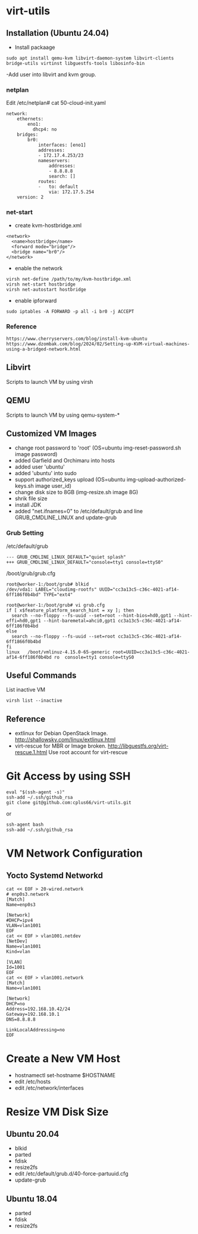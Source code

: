 # virt-utils

## Installation (Ubuntu 24.04)

- Install packaage
```
sudo apt install qemu-kvm libvirt-daemon-system libvirt-clients bridge-utils virtinst libguestfs-tools libosinfo-bin
```
-Add user into libvirt and kvm group.

### netplan
Edit /etc/netplan# cat 50-cloud-init.yaml
```
network:
    ethernets:
        eno1:
          dhcp4: no
    bridges:
        br0:
            interfaces: [eno1]
            addresses:
            - 172.17.4.253/23
            nameservers:
                addresses:
                - 8.8.8.8
                search: []
            routes:
            -   to: default
                via: 172.17.5.254
    version: 2
```

### net-start

- create  kvm-hostbridge.xml
```
<network>
  <name>hostbridge</name>
  <forward mode="bridge"/>
  <bridge name="br0"/>
</network>
```

- enable the network
```
virsh net-define /path/to/my/kvm-hostbridge.xml
virsh net-start hostbridge
virsh net-autostart hostbridge
```

- enable ipforward
```
sudo iptables -A FORWARD -p all -i br0 -j ACCEPT
```

### Reference
```
https://www.cherryservers.com/blog/install-kvm-ubuntu
https://www.dzombak.com/blog/2024/02/Setting-up-KVM-virtual-machines-using-a-bridged-network.html
```

## Libvirt
Scripts to launch VM by using virsh

## QEMU
Scripts to launch VM by using qemu-system-*

## Customized VM Images
- change root password to 'root' (OS=ubuntu img-reset-password.sh image password)
- added Garfield and Orchimaru into hosts
- added user 'ubuntu'
- added 'ubuntu' into sudo
- support authorized_keys upload (OS=ubuntu img-upload-authorized-keys.sh image user_id)
- change disk size to 8GB (img-resize.sh image 8G)
- shrik file size
- install JDK
- added "net.ifnames=0" to /etc/default/grub and line GRUB_CMDLINE_LINUX and update-grub

### Grub Setting

/etc/default/grub
```
--- GRUB_CMDLINE_LINUX_DEFAULT="quiet splash"
+++ GRUB_CMDLINE_LINUX_DEFAULT="console=tty1 console=ttyS0"
```
/boot/grub/grub.cfg
```
root@worker-1:/boot/grub# blkid
/dev/vda1: LABEL="cloudimg-rootfs" UUID="cc3a13c5-c36c-4021-af14-6ff186f0b4bd" TYPE="ext4" 

root@worker-1:/boot/grub# vi grub.cfg
if [ x$feature_platform_search_hint = xy ]; then
  search --no-floppy --fs-uuid --set=root --hint-bios=hd0,gpt1 --hint-effi=hd0,gpt1 --hint-baremetal=ahci0,gpt1 cc3a13c5-c36c-4021-af14-6ff186f0b4bd
else
  search --no-floppy --fs-uuid --set=root cc3a13c5-c36c-4021-af14-6ff1866f0b4bd  
fi
linux   /boot/vmlinuz-4.15.0-65-generic root=UUID=cc3a13c5-c36c-4021-af14-6ff186f0b4bd ro  console=tty1 console=ttyS0

```

## Useful Commands

List inactive VM
```
virsh list --inactive
```

## Reference
- extlinux for Debian OpenStack Image. http://shallowsky.com/linux/extlinux.html
- virt-rescue for MBR or Image broken. http://libguestfs.org/virt-rescue.1.html
  Use root account for virt-rescue

# Git Access by using SSH
```
eval "$(ssh-agent -s)"
ssh-add ~/.ssh/github_rsa
git clone git@github.com:cplus66/virt-utils.git
```
or
```
ssh-agent bash
ssh-add ~/.ssh/github_rsa
```

# VM Network Configuration
## Yocto Systemd Networkd

```
cat << EOF > 20-wired.network
# enp0s3.network
[Match]
Name=enp0s3

[Network]
#DHCP=ipv4
VLAN=vlan1001
EOF
cat << EOF > vlan1001.netdev
[NetDev]
Name=vlan1001
Kind=vlan

[VLAN]
Id=1001
EOF
cat << EOF > vlan1001.network
[Match]
Name=vlan1001

[Network]
DHCP=no
Address=192.168.10.42/24
Gateway=192.168.10.1
DNS=8.8.8.8

LinkLocalAddressing=no
EOF
```

# Create a New VM Host
- hostnamectl set-hostname $HOSTNAME
- edit /etc/hosts
- edit /etc/network/interfaces

# Resize VM Disk Size 
## Ubuntu 20.04
- blkid
- parted
- fdisk
- resize2fs
- edit /etc/default/grub.d/40-force-partuuid.cfg
- update-grub

## Ubuntu 18.04
- parted
- fdisk
- resize2fs

